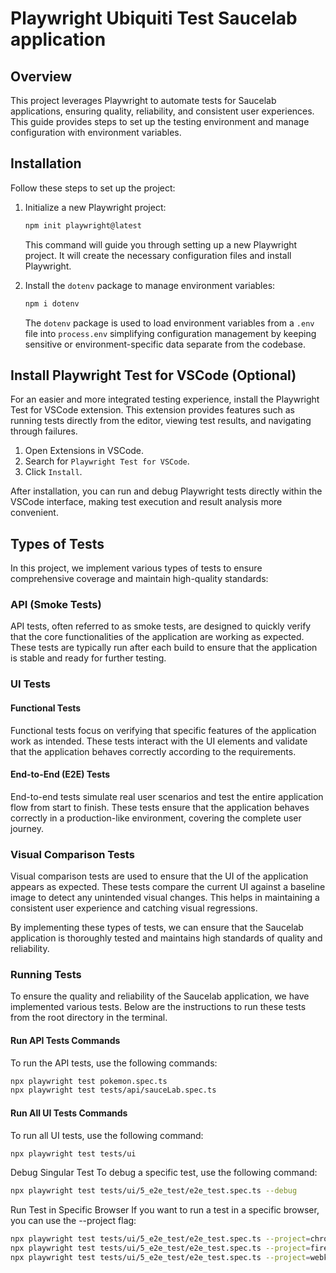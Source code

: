 # Playwright Ubiquiti Test Saucelab application

## Overview
This project leverages Playwright to automate tests for Saucelab applications, ensuring quality, reliability, and consistent user experiences. This guide provides steps to set up the testing environment and manage configuration with environment variables.

## Installation
Follow these steps to set up the project:

1. Initialize a new Playwright project:
    ```sh
    npm init playwright@latest
    ```
    This command will guide you through setting up a new Playwright project. It will create the necessary configuration files and install Playwright.

2. Install the `dotenv` package to manage environment variables:
    ```sh
    npm i dotenv
    ```
    The `dotenv` package is used to load environment variables from a `.env` file into `process.env` simplifying configuration management by keeping sensitive or environment-specific data separate from the codebase.

## Install Playwright Test for VSCode (Optional)
For an easier and more integrated testing experience, install the Playwright Test for VSCode extension. This extension provides features such as running tests directly from the editor, viewing test results, and navigating through failures.

1. Open Extensions in VSCode.
2. Search for `Playwright Test for VSCode`.
3. Click `Install`.

After installation, you can run and debug Playwright tests directly within the VSCode interface, making test execution and result analysis more convenient.

## Types of Tests
In this project, we implement various types of tests to ensure comprehensive coverage and maintain high-quality standards:

### API (Smoke Tests)
API tests, often referred to as smoke tests, are designed to quickly verify that the core functionalities of the application are working as expected. These tests are typically run after each build to ensure that the application is stable and ready for further testing.

### UI Tests

#### Functional Tests
Functional tests focus on verifying that specific features of the application work as intended. These tests interact with the UI elements and validate that the application behaves correctly according to the requirements.

#### End-to-End (E2E) Tests
End-to-end tests simulate real user scenarios and test the entire application flow from start to finish. These tests ensure that the application behaves correctly in a production-like environment, covering the complete user journey.

### Visual Comparison Tests
Visual comparison tests are used to ensure that the UI of the application appears as expected. These tests compare the current UI against a baseline image to detect any unintended visual changes. This helps in maintaining a consistent user experience and catching visual regressions.

By implementing these types of tests, we can ensure that the Saucelab application is thoroughly tested and maintains high standards of quality and reliability.

### Running Tests
To ensure the quality and reliability of the Saucelab application, we have implemented various tests. Below are the instructions to run these tests from the root directory in the terminal.

#### Run API Tests Commands
To run the API tests, use the following commands:

```sh
npx playwright test pokemon.spec.ts
npx playwright test tests/api/sauceLab.spec.ts
```

#### Run All UI Tests Commands
To run all UI tests, use the following command:
```sh
npx playwright test tests/ui
```

Debug Singular Test
To debug a specific test, use the following command:
```sh
npx playwright test tests/ui/5_e2e_test/e2e_test.spec.ts --debug
````
Run Test in Specific Browser
If you want to run a test in a specific browser, you can use the --project flag:
```sh
npx playwright test tests/ui/5_e2e_test/e2e_test.spec.ts --project=chromium
npx playwright test tests/ui/5_e2e_test/e2e_test.spec.ts --project=firefox
npx playwright test tests/ui/5_e2e_test/e2e_test.spec.ts --project=webkit
```
